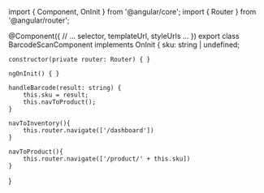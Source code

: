<div class="container-fluid">
    <!-- ... other elements ... -->
    <zxing-scanner [formats]="['EAN_13', 'CODE_128', 'QR_CODE']" (scanSuccess)="handleBarcode($event)"></zxing-scanner>
    <!-- ... other elements ... -->
</div>

import { Component, OnInit } from '@angular/core';
import { Router } from '@angular/router';

@Component({
  // ... selector, templateUrl, styleUrls ...
})
export class BarcodeScanComponent implements OnInit {
    sku: string | undefined;

    constructor(private router: Router) { }

    ngOnInit() { }

    handleBarcode(result: string) {
        this.sku = result;
        this.navToProduct();
    }

    navToInventory(){
        this.router.navigate(['/dashboard'])
    }

    navToProduct(){
        this.router.navigate(['/product/' + this.sku])
    }
}